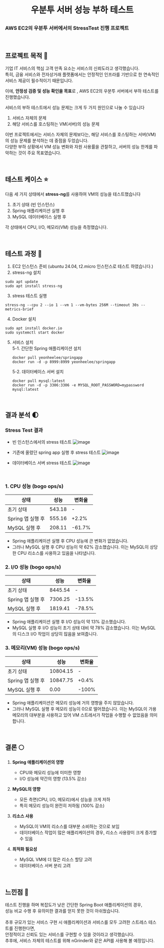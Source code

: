 # <p align="center"> 우분투 서버 성능 부하 테스트
### AWS EC2의 우분투 서버에서의 StressTest 진행 프로젝트 

<br>

## 프로젝트 목적 🌷
기업 IT 서비스의 핵심 고객 만족 요소는 서비스의 신뢰도라고 생각했습니다. <br>
특히, 금융 서비스와 전자상거래 플랫폼에서는 안정적인 인프라를 기반으로 한 연속적인 서비스 제공이 필수적이기 때문입니다. <br>

이에, **안정성 검증 및 성능 확인을 목표**로 , AWS EC2의 우분투 서버에서 부하 테스트를 진행했습니다. <br>

서비스의 부하 테스트에서 성능 문제는 크게 두 가지 원인으로 나눌 수 있습니다 <br>
1. 서비스 자체의 문제 <br>
2. 해당 서비스를 호스팅하는 VM(서버)의 성능 문제 <br>

이번 프로젝트에서는 서비스 자체의 문제보다는, 해당 서비스를 호스팅하는 서버(VM)의 성능 문제를 분석하는 데 중점을 두었습니다. <br>
다양한 부하 상황에서 VM 성능 변화와 자원 사용률을 관찰하고, 서버의 성능 한계를 파악하는 것이 주요 목표였습니다.<br>

<br>

## 테스트 케이스 :star:

다음 세 가지 상태에서 **stress-ng**를 사용하여 VM의 성능을 테스트했습니다 <br>

1. 초기 상태 (빈 인스턴스) <br>
2. Spring 애플리케이션 실행 후 <br>
3. MySQL 데이터베이스 실행 후 <br>

각 상태에서 CPU, I/O, 메모리(VM) 성능을 측정했습니다. <br>

<br>

## 테스트 과정 :mag_right:

1. EC2 인스턴스 준비 (ubuntu 24.04, t2.micro 인스턴스로 테스트 하였습니다.)
2. stress-ng 설치
  ```
  sudo apt update
  sudo apt install stress-ng
  ```
3. stress 테스트 실행
  ```
  stress-ng --cpu 2 --io 1 --vm 1 --vm-bytes 256M --timeout 30s --metrics-brief
  ```
4. Docker 설치
```
sudo apt install docker.io
sudo systemctl start docker
```
5. 서비스 설치 <br>
   5-1. 간단한 Spring 애플리케이션 설치 <br>
   ```
   docker pull yeonheelee/springapp
   docker run -d -p 8999:8999 yeonheelee/springapp
   ```
   5-2. 데이터베이스 서버 설치 <br>
   ```
   docker pull mysql:latest
   docker run -d -p 3306:3306 -e MYSQL_ROOT_PASSWORD=mypassword mysql:latest
   ```

<br>

## 결과 분석 🌓

### Stress Test 결과
- 빈 인스턴스에서의 stress 테스트
![image](https://github.com/user-attachments/assets/37aee4c4-7bb2-4aeb-8098-ef23583cb4d8)

- 기존에 올렸던 spring app 실행 후 stress 테스트
![image](https://github.com/user-attachments/assets/00e5e6bd-efdd-496c-adb5-1ed5ff922860)

  
- 데이터베이스 서버 stress 테스트
![image](https://github.com/user-attachments/assets/5723d23d-b145-4c3e-a1c1-b52f8caa6a62)


  <br>
  
### 1. CPU 성능 (bogo ops/s)

| 상태 | 성능 | 변화율 |
|------|------|--------|
| 초기 상태 | 543.18 | - |
| Spring 앱 실행 후 | 555.16 | +2.2% |
| MySQL 실행 후 | 208.11 | -61.7% |

- Spring 애플리케이션 실행 후 CPU 성능에 큰 변화가 없었습니다.
- 그러나 MySQL 실행 후 CPU 성능이 약 62% 감소했습니다. 이는 MySQL이 상당한 CPU 리소스를 사용하고 있음을 나타냅니다.


### 2. I/O 성능 (bogo ops/s)

| 상태 | 성능 | 변화율 |
|------|------|--------|
| 초기 상태 | 8445.54 | - |
| Spring 앱 실행 후 | 7306.25 | -13.5% |
| MySQL 실행 후 | 1819.41 | -78.5% |

- Spring 애플리케이션 실행 후 I/O 성능이 약 13% 감소했습니다.
- MySQL 실행 후 I/O 성능이 초기 상태 대비 약 78% 감소했습니다. 이는 MySQL의 디스크 I/O 작업이 상당히 많음을 보여줍니다.
  

### 3. 메모리(VM) 성능 (bogo ops/s)

| 상태 | 성능 | 변화율 |
|------|------|--------|
| 초기 상태 | 10804.15 | - |
| Spring 앱 실행 후 | 10847.75 | +0.4% |
| MySQL 실행 후 | 0.00 | -100% |

- Spring 애플리케이션은 메모리 성능에 거의 영향을 주지 않았습니다.
- 그러나 MySQL 실행 후 메모리 성능이 0으로 떨어졌습니다. 이는 MySQL이 가용 메모리의 대부분을 사용하고 있어 VM 스트레서가 작업을 수행할 수 없었음을 의미합니다.

<br>

## 결론 🌕

1. **Spring 애플리케이션의 영향**
   - CPU와 메모리 성능에 미미한 영향
   - I/O 성능에 약간의 영향 (13.5% 감소)

2. **MySQL의 영향**
   - 모든 측면(CPU, I/O, 메모리)에서 성능을 크게 저하
   - 특히 메모리 성능이 완전히 저하됨 (100% 감소)

3. **리소스 사용**
   - MySQL이 VM의 리소스를 대부분 소비하는 것으로 보임
   - 데이터베이스 작업이 많은 애플리케이션의 경우, 리소스 사용량이 크게 증가할 수 있음

4. **최적화 필요성**
   - MySQL VM에 더 많은 리소스 할당 고려
   - 데이터베이스 서버 분리 고려

<br>

## 느낀점 🤔

테스트 진행을 하며 복잡도가 낮은 간단한 Spring Boot 애플리케이션의 경우, <br> 
성능 비교 수행 후 유의미한 결과를 얻지 못한 것이 아쉬웠습니다. <br><br>
추후 규모가 있는 서비스 구현 시 애플리케이션과 서비스를 모두 고려한 스트레스 테스트를 진행한다면, <br>
안정적이고 신뢰도 있는 서비스를 구현할 수 있을 것이라고 생각했습니다.  <br>
추후에, 서비스 자체의 테스트를 위해 nGrinder와 같은 API를 사용해 볼 예정입니다.<br>
